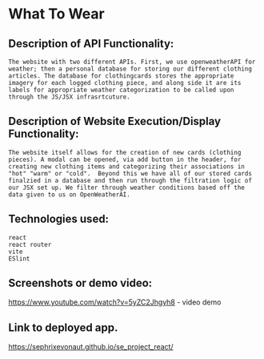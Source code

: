 # What To Wear

## Description of API Functionality:

    The website with two different APIs. First, we use openweatherAPI for weather; then a personal database for storing our different clothing articles. The database for clothingcards stores the appropriate imagery for each logged clothing piece, and along side it are its labels for appropriate weather categorization to be called upon through the JS/JSX infrasrtcuture.

## Description of Website Execution/Display Functionality:

    The website itself allows for the creation of new cards (clothing pieces). A modal can be opened, via add button in the header, for creating new clothing items and categorizing their associations in "hot" "warm" or "cold".  Beyond this we have all of our stored cards finalzied in a database and then run through the filtration logic of our JSX set up. We filter through weather conditions based off the data given to us on OpenWeatherAI.

## Technologies used:

    react
    react router
    vite
    ESlint

## Screenshots or demo video:
https://www.youtube.com/watch?v=5yZC2Jhgyh8 - video demo

## Link to deployed app.

https://sephrixevonaut.github.io/se_project_react/
